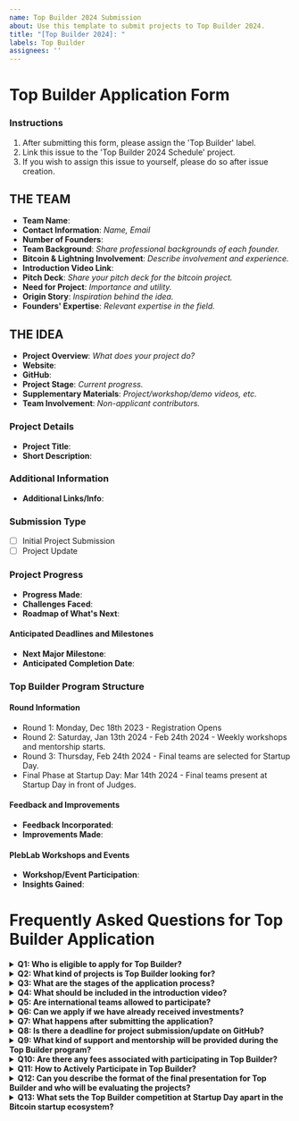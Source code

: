```yaml
---
name: Top Builder 2024 Submission
about: Use this template to submit projects to Top Builder 2024.
title: "[Top Builder 2024]: "
labels: Top Builder
assignees: ''
---
```


# Top Builder Application Form

### Instructions
1. After submitting this form, please assign the 'Top Builder' label.
2. Link this issue to the 'Top Builder 2024 Schedule' project.
3. If you wish to assign this issue to yourself, please do so after issue creation.

## THE TEAM
- **Team Name**:
- **Contact Information**: *Name, Email*
- **Number of Founders**:
- **Team Background**: *Share professional backgrounds of each founder.*
- **Bitcoin & Lightning Involvement**: *Describe involvement and experience.*
- **Introduction Video Link**: 
- **Pitch Deck**: *Share your pitch deck for the bitcoin project.* 
- **Need for Project**: *Importance and utility.*
- **Origin Story**: *Inspiration behind the idea.*
- **Founders' Expertise**: *Relevant expertise in the field.*

## THE IDEA
- **Project Overview**: *What does your project do?*
- **Website**: 
- **GitHub**: 
- **Project Stage**: *Current progress.*
- **Supplementary Materials**: *Project/workshop/demo videos, etc.*
- **Team Involvement**: *Non-applicant contributors.*

### Project Details
- **Project Title**:
- **Short Description**:

### Additional Information
- **Additional Links/Info**: 

### Submission Type
- [ ] Initial Project Submission
- [ ] Project Update

### Project Progress
- **Progress Made**:
- **Challenges Faced**:
- **Roadmap of What's Next**:

#### Anticipated Deadlines and Milestones
- **Next Major Milestone**:
- **Anticipated Completion Date**:

### Top Builder Program Structure

#### Round Information
- Round 1: Monday, Dec 18th 2023 - Registration Opens
- Round 2: Saturday, Jan 13th 2024 - Feb 24th 2024 - Weekly workshops and mentorship starts. 
- Round 3: Thursday, Feb 24th 2024 - Final teams are selected for Startup Day.
- Final Phase at Startup Day: Mar 14th 2024 - Final teams present at Startup Day in front of Judges.

#### Feedback and Improvements
- **Feedback Incorporated**:
- **Improvements Made**:

#### PlebLab Workshops and Events
- **Workshop/Event Participation**:
- **Insights Gained**:

# Frequently Asked Questions for Top Builder Application

<details>
<summary><b>Q1: Who is eligible to apply for Top Builder?</b></summary>
A1: Eligible applicants include teams working on Bitcoin and Lightning projects, including startups, existing businesses, and individuals with a strong project concept with an MVP.
</details>

<details>
<summary><b>Q2: What kind of projects is Top Builder looking for?</b></summary>
A2: We seek innovative projects that contribute to the Bitcoin and Lightning ecosystem, ranging from technical solutions to unique business models. 
</details>

<details>
<summary><b>Q3: What are the stages of the application process?</b></summary>
A3: The process includes submitting this GitHub form detailing your team, idea, details, and company, followed by various phases of development and review if selected.
</details>

<details>
<summary><b>Q4: What should be included in the introduction video?</b></summary>
A4: Your video should introduce your team, explain your project idea, and highlight its uniqueness and contribution to the Bitcoin and Lightning community. Short 3 minute video is all that is needed.
</details>

<details>
<summary><b>Q5: Are international teams allowed to participate?</b></summary>
A5: Yes, international teams are welcome.
</details>

<details>
<summary><b>Q6: Can we apply if we have already received investments?</b></summary>
A7: Teams with prior investments can apply.
</details>

<details>
<summary><b>Q7: What happens after submitting the application?</b></summary>
A8: Applications will be reviewed before prior to Februaruy 24th, 2024, and selected teams will be contacted for the next steps, along with details for the Final Phase of Top Builder at Startup Day.
</details>

<details>
<summary><b>Q8: Is there a deadline for project submission/update on GitHub?</b></summary>
A9: Deadlines align with the Top Builder program phases. Thursday, Feb 24th 2024 - Registration Ends.
</details>

<details>
<summary><b>Q9: What kind of support and mentorship will be provided during the Top Builder program?</b></summary>
Participating teams in the Top Builder program will benefit from comprehensive support, including mentorship from industry experts and access to online workshops. Top Builder offers a unique platform for networking with judges and peers, fostering an environment of collaboration and growth. Additionally, the event is an excellent opportunity for exposure, as it draws attention from media and investors worldwide. Teams compete not just for equity-free prize money but also for recognition on a global stage, all within an open and inclusive environment.
</details>

<details>
<summary><b>Q10: Are there any fees associated with participating in Top Builder?</b></summary>
A11: There are no application or participation fees for Top Builder. Just bring your best because you will be going up against it. 
</details>

<details>
<summary><b>Q11: How to Actively Participate in Top Builder?</b></summary>
A11: How to Actively Participate in Top Builder

- Check Eligibility: Confirm the team's eligibility for the competition.
- Prepare Submission: Gather necessary project details and submit via GitHub.
- Use GitHub Template: Follow the 'Top Builder 2024 Submission' template on GitHub.
- Submit Introduction Video: Create a 3-minute video about your project.
- Participate in Events: Engage with the PlebLab community through live workshops and events.
- Stay Updated with Deadlines: Track important dates, including submission deadlines and round selections. 
- Regular Updates: Keep the community informed of your project's progress. Use #TopBuilder2024 on Nostr and Twitter.
- Engage with the Community: Answer questions from judges, listen to and answer feedback, work with mentors for time and feedback, and collaborate within your GitHub project page. 

By following these steps, participants get the most from Top Builder and gain exposure, mentorship, and collaboration opportunities in the Bitcoin ecosystem. 
</details>

<details>
<summary><b>Q12: Can you describe the format of the final presentation for Top Builder and who will be evaluating the projects?</b></summary>
In the final stage of the Top Builder competition, teams are allotted a 20-minute slot to present their project's advancements and achievements. This presentation is followed by a 10-minute interactive Q&A session with a distinguished panel of judges. This panel comprises experts in the Bitcoin and Lightning fields, including seasoned investors, successful entrepreneurs, and technical specialists. Their role is to assess the projects based on innovation, execution, and potential impact in the Bitcoin ecosystem.
</details>


<details>
<summary><b>Q13: What sets the Top Builder competition at Startup Day apart in the Bitcoin startup ecosystem?</b></summary>
The Top Builder competition, featured at Startup Day, stands out as an event for Bitcoin startups worldwide. It offers a platform for innovative teams to compete, showcasing their projects in an environment rich with mentorship, exposure, and collaboration opportunities. This event is not just a competition; it's a celebration of groundbreaking ideas and emerging talent in the Bitcoin ecosystem, attracting attention from investors and media worldwide.
</details>
